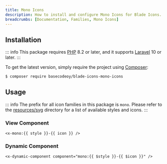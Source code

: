 ```yaml
---
title: Mono Icons
description: How to install and configure Mono Icons for Blade Icons.
breadcrumbs: [Documentation, Families, Mono Icons]
---
```


## Installation

::: info
This package requires [PHP](https://www.php.net/) 8.2 or later, and it supports [Laravel](https://laravel.com/) 10 or later.
:::

To get the latest version, simply require the project using [Composer](https://getcomposer.org/):

```bash
$ composer require basecodeoy/blade-icons-mono-icons
```

## Usage

::: info
The prefix for all icon families in this package is `mono`. Please refer to the [resources/svg](https://github.com/basecodeoy/blade-icons-mono-icons/tree/main/resources/svg) directory for a list of available styles and icons.
:::

### View Component

```blade
<x-mono:{{ style }}-{{ icon }} />
```

### Dynamic Component

```blade
<x-dynamic-component component="mono:{{ $style }}-{{ $icon }}" />
```
